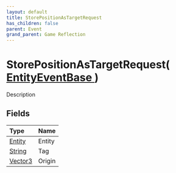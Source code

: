 ```yaml
---
layout: default
title: StorePositionAsTargetRequest
has_children: false
parent: Event
grand_parent: Game Reflection
---
```

# StorePositionAsTargetRequest( [ EntityEventBase ](/riftbreaker-wiki/docs/game-reflection/events/entity_event_base/) )
Description 

## Fields

| Type | Name |
|:----------|:--------------|
| [Entity](/riftbreaker-wiki/docs/game-reflection/classes/entity/) | Entity |
| [String](/riftbreaker-wiki/docs/game-reflection/components/string/) | Tag |
| [Vector3](/riftbreaker-wiki/docs/game-reflection/classes/vector3/) | Origin |

